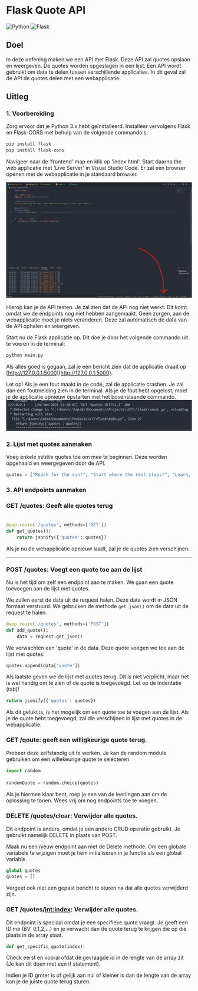 # Flask Quote API

![Python](https://img.shields.io/badge/python-%233776AB.svg?style=for-the-badge&logo=python&logoColor=white)
![Flask](https://img.shields.io/badge/flask-%23000.svg?style=for-the-badge&logo=flask&logoColor=white)

## Doel

In deze oefening maken we een API met Flask. Deze API zal quotes opslaan en weergeven. De quotes worden opgeslagen in een lijst. Een API wordt gebruikt om data te delen tussen verschillende applicaties. In dit geval zal de API de quotes delen met een webapplicatie.

## Uitleg

### 1. Voorbereiding

Zorg ervoor dat je Python 3.x hebt geïnstalleerd. Installeer vervolgens Flask en Flask-CORS met behulp van de volgende commando's:

```bash
pip install flask
pip install flask-cors
```

Navigeer naar de 'frontend' map en klik op 'index.html'. Start daarna the web applicatie met 'Live Server' in Visual Studio Code. Er zal een browser openen met de webapplicatie in je standaard browser.

![Live server locatie](liveserver.png)

Hierop kan je de API testen. Je zal zien dat de API nog niet werkt. Dit komt omdat we de endpoints nog niet hebben aangemaakt. Geen zorgen, aan de webapplicatie moet je niets veranderen. Deze zal automatisch de data van de API ophalen en weergeven.

Start nu de Flask applicatie op. Dit doe je door het volgende commando uit te voeren in de terminal:

```bash
python main.py
```

Als alles goed is gegaan, zal je een bericht zien dat de applicatie draait op [http://127.0.0.1:5000](http://127.0.0.1:5000).

Let op! Als je een fout maakt in de code, zal de applicatie crashen. Je zal dan een foutmelding zien in de terminal. Als je de fout hebt opgelost, moet je de applicatie opnieuw opstarten met het bovenstaande commando.
![Error voorbeeld](error.png)

### 2. Lijst met quotes aanmaken

Voeg enkele initiële quotes toe om mee te beginnen. Deze worden opgehaald en weergegeven door de API.

```python
quotes = ["Reach for the sun!", "Start where the rest stops!", "Learn, code, repeat."]
```

### 3. API endpoints aanmaken

### GET /quotes: Geeft alle quotes terug

```python

@app.route('/quotes', methods=['GET'])
def get_quotes():
    return jsonify({'quotes': quotes})

```

Als je nu de webapplicatie opnieuw laadt, zal je de quotes zien verschijnen.

---

### POST /quotes: Voegt een quote toe aan de lijst

Nu is het tijd om zelf een endpoint aan te maken. We gaan een quote toevoegen aan de lijst met quotes.

We zullen eerst de data uit de request halen. Deze data wordt in JSON formaat verstuurd. We gebruiken de methode `get_json()` om de data uit de request te halen.

```python
@app.route('/quotes', methods=['POST'])
def add_quote():
    data = request.get_json()
```

We verwachten een 'quote' in de data. Deze quote voegen we toe aan de lijst met quotes.

```python
quotes.append(data['quote'])
```

Als laatste geven we de lijst met quotes terug. Dit is niet verplicht, maar het is wel handig om te zien of de quote is toegevoegd. Let op de indentatie (tab)!

```python
return jsonify({'quotes': quotes})
```

Als dit gelukt is, is het mogelijk om een quote toe te voegen aan de lijst.  Als je de quote hebt toegevoegd, zal die verschijnen in lijst met quotes in de webapplicatie.

### GET /qoute: geeft een willigkeurige quote terug.

Probeer deze zelfstandig uit te werken. Je kan de random module gebruiken om een willekeurige quote te selecteren.

```python
import random

randomQuote = random.choice(quotes)
```

Als je hiermee klaar bent, roep je een van de leerlingen aan om de oplossing te tonen. Wees vrij om nog endpoints toe te voegen. 

### DELETE /quotes/clear: Verwijder alle quotes.

Dit endpoint is anders, omdat je een andere CRUD operatie gebruikt. Je gebruikt namelijk DELETE in plaats van POST. 

Maak nu een nieuw endpoint aan met de Delete methode. 
Om een globale variabele te wijzigen moet je hem initialiseren in je functie als een global variable.

```python
global quotes
quotes = []
```

Vergeet ook niet een gepast bericht te sturen na dat alle quotes verwijderd zijn. 

### GET /quotes/<int:index>: Verwijder alle quotes.

Dit endpoint is speciaal omdat je een specifieke quote vraagt. Je geeft een ID me (BV: 0,1,2,...) en je verwacht dan de quote terug te krijgen die op die plaats in de array staat.

```python
def get_specific_quote(index):
```

Check eerst en vooral ofdat de gevraagde id in de lengte van de array zit (Je kan dit doen met een if statement).

Indien je ID groter is of gelijk aan nul of kleiner is dan de lengte van de array kan je de juiste quote terug sturen. 


